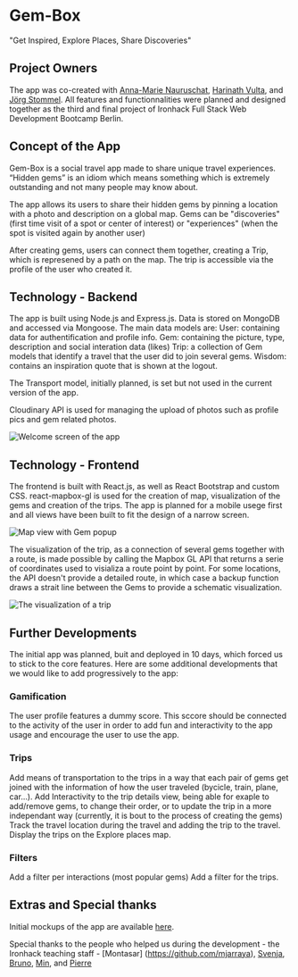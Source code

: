 # Gem-Box
"Get Inspired, Explore Places, Share Discoveries"

## Project Owners

The app was co-created with [Anna-Marie Nauruschat](https://github.com/annamarie-now), [Harinath Vulta](https://github.com/harinathvutla), and [Jörg Stommel](https://github.com/Jrgsto). All features and functionnalities were planned and designed together as the third and final project of Ironhack Full Stack Web Development Bootcamp Berlin.

## Concept of the App

Gem-Box is a social travel app made to share unique travel experiences. “Hidden gems” is an idiom which means something which is extremely outstanding and not many people may know about.

The app allows its users to share their hidden gems by pinning a location with a photo and description on a global map.
Gems can be "discoveries" (first time visit of a spot or center of interest) or "experiences" (when the spot is visited again by another user)

After creating gems, users can connect them together, creating a Trip, which is represened by a path on the map. The trip is accessible via the profile of the user who created it.

## Technology - Backend

The app is built using Node.js and Express.js. Data is stored on MongoDB and accessed via Mongoose. The main data models are: 
User: containing data for authentification and profile info.
Gem: containing the picture, type, description and social interation data (likes)
Trip: a collection of Gem models that identify a travel that the user did to join several gems.
Wisdom: contains an inspiration quote that is shown at the logout.

The Transport model, initially planned, is set but not used in the current version of the app.

Cloudinary API is used for managing the upload of photos such as profile pics and gem related photos.

![Welcome screen of the app](https://github.com/iourisorokine/Gem-Box/public/screenshots/welcome-screen.png)

## Technology - Frontend

The frontend is built with React.js, as well as React Bootstrap and custom CSS. react-mapbox-gl is used for the creation of map, visualization of the gems and creation of the trips.
The app is planned for a mobile usege first and all views have been built to fit the design of a narrow screen.

![Map view with Gem popup](https://github.com/iourisorokine/Gem-Box/public/screenshots/map-view-1.png)

The visualization of the trip, as a connection of several gems together with a route, is made possible by calling the Mapbox GL API that returns a serie of coordinates used to visializa a route point by point. For some locations, the API doesn't provide a detailed route, in which case a backup function draws a strait line between the Gems to provide a schematic visualization.

![The visualization of a trip](https://github.com/iourisorokine/Gem-Box/public/screenshots/trip-screen.png)

## Further Developments

The initial app was planned, buit and deployed in 10 days, which forced us to stick to the core features. Here are some additional developments that we would like to add progressively to the app:

### Gamification
The user profile features a dummy score. This sccore should be connected to the activity of the user in order to add fun and interactivity to the app usage and encourage the user to use the app.
### Trips
Add means of transportation to the trips in a way that each pair of gems get joined with the information of how the user traveled (bycicle, train, plane, car...).
Add Interactivity to the trip details view, being able for exaple to add/remove gems, to change their order, or to update the trip in a more independant way (currently, it is bout to the process of creating the gems)
Track the travel location during the travel and adding the trip to the travel.
Display the trips on the Explore places map.
### Filters
Add a filter per interactions (most popular gems)
Add a filter for the trips.

## Extras and Special thanks
Initial mockups of the app are available [here](https://marvelapp.com/project/4346573/).

Special thanks to the people who helped us during the development - the Ironhack teaching staff - [Montasar] (https://github.com/mjarraya), [Svenja](https://github.com/Svemakawe), [Bruno](https://github.com/brudolce), [Min](https://github.com/angminsheng), and [Pierre](https://github.com/pierreportal)



